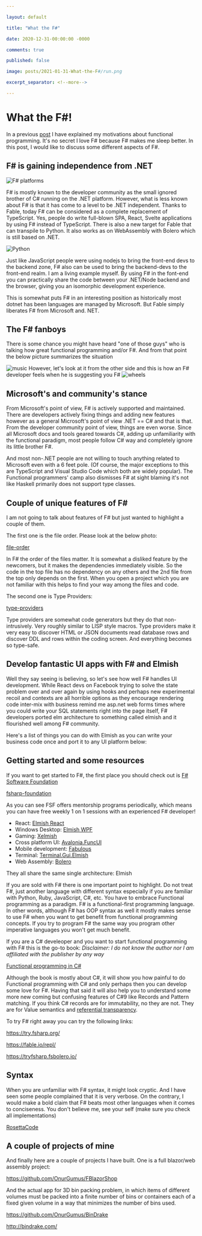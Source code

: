 ```yaml
---

layout: default

title: "What the F#"

date: 2020-12-31-00:00:00 -0000

comments: true

published: false

image: posts/2021-01-31-What-the-F#/run.png

excerpt_separator: <!--more-->

---
```


# What the F#!

In a previous [post](https://onurgumus.github.io/2020/12/26/Functional-Programming.html) I have explained my motivations about functional programming.
It's no secret I love F# because F# makes me sleep better. In this post, I would like to discuss some different aspects of F#.

## F# is gaining independence from .NET 

![F# platforms]()

F# is mostly known to the developer community as the small ignored brother of C# running on the .NET platform. However, what is less known about F# is that it
has come to a level to be .NET independent. Thanks to Fable, today F# can be considered as a complete replacement of TypeScript. Yes,
people do write full-blown SPA, React, Svelte applications by using F# instead of TypeScript. There is also a new target for Fable that can transpile to Python. It also works as on WebAssembly with Bolero which is still based on .NET. 

![Python]()

Just like JavaScript people were using nodejs to bring the front-end devs to the backend zone, F# also can be used to bring the backend-devs to the front-end realm. I am a living example myself. By using F# in the font-end you can practically share the code between your .NET/Node backend and the browser, giving you an isomorphic development experience.

This is somewhat puts F# in an interesting position as historically most dotnet has been languages are managed by Microsoft. But Fable simply liberates
F# from Microsoft and. NET.

## The F# fanboys

There is some chance you might have heard "one of those guys" who is talking how great functional programming and/or F#. And from that point
the below picture summarizes the situation

![music]()
However, let's look at it from the other side and this is how an F# developer feels when he is suggesting you F#
![wheels]()

## Microsoft's and community's stance

From Microsoft's point of view, F# is actively supported and maintained. There are developers actively fixing things and adding new features however as a general Microsoft's point of view .NET == C# and that is that. From the developer community
point of view, things are even worse. Since all Microsoft docs and tools geared towards C#, adding up unfamiliarity with the functional paradigm, most people follow C# way and completely ignore its little brother F#.

And most non-.NET people are not willing to touch anything related to Microsoft even with a 6 feet pole. (Of course, the major exceptions to this are TypeScript and Visual Studio Code which both are widely popular). The  Functional programmers' camp also dismisses F# at sight blaming it's not like Haskell primarily does not support type classes. 


## Couple of unique features of F#

I am not going to talk about features of F# but just wanted to highlight a couple of them.

The first one is the file order. Please look at the below photo:

[file-order]()

In F# the order of the files matter. It is somewhat a disliked feature by the newcomers, but it makes the dependencies immediately visible.
So the code in the top file has no dependency on any others and the 2nd file from the top only depends on the first. When you open a project which you are not 
familiar with this helps to find your way among the files and code. 

The second one is Type Providers:

[type-providers]()

Type providers are somewhat code generators but they do that non-intrusively. Very roughly similar to LISP style macros. Type providers make it very easy to discover HTML or JSON documents read database rows and discover DDL and rows within the coding screen. And everything becomes so type-safe.

## Develop fantastic UI apps with F# and Elmish

Well they say seeing is believing, so let's see how well F# handles UI development. While React devs on Facebook trying to solve the state problem over and over again by using hooks and perhaps new experimental
recoil and contexts are all horrible options as they encourage rendering code inter-mix with business remind me asp.net web forms times where you could write your SQL statements right into the page itself, F# developers ported elm architecture to something called elmish and it flourished well among F# community.

Here's a list of things you can do with Elmish as you can write your business code once and port it to any UI platform below:

## Getting started and some resources

If you want to get started to F#, the first place you should check out is [F# Software Foundation](https://fsharp.org/)

[fsharp-foundation]()

As you can see FSF offers mentorship programs periodically, which means you can have free weekly 1 on 1 sessions with an experienced F# developer! 

* React: [Elmish React](https://github.com/elmish/react)
* Windows Desktop: [Elmish WPF](https://github.com/elmish/Elmish.WPF)
* Gaming: [Xelmish](https://github.com/ChrisPritchard/Xelmish)
* Cross platform UI: [Avalonia.FuncUI](https://github.com/AvaloniaCommunity/Avalonia.FuncUI)
* Mobile development: [Fabulous](https://github.com/fsprojects/Fabulous)
* Terminal: [Terminal.Gui.Elmish](https://github.com/DieselMeister/Terminal.Gui.Elmish)
* Web Assembly: [Bolero](https://fsbolero.io/)

They all share the same single architecture: Elmish

If you are sold with F# there is one important point to highlight. Do not treat F#, just another language with different syntax especially if you are familiar
with Python, Ruby, JavaScript, C#, etc. You have to embrace Functional programming as a paradigm. F# is a functional-first programming language. In other words,
although F# has OOP syntax as well it mostly makes sense to use F# when you want to get benefit from functional programming concepts. If you try to program
F# the same way you program other imperative languages you won't get much benefit.


If you are a C# develeoper and you want to start functional programming with F# this is the go-to book:
*Disclaimer: I do not know the author nor I am affiliated with the publisher by any way*

[Functional programming in C#](https://www.manning.com/books/functional-programming-in-c-sharp)

Although the book is mostly about C#, it will show you how painful to do Functional programming with C# and only perhaps then you can develop
some love for F#. Having that said it will also help you to understand some more new coming but confusing features of C#9 like Records and Pattern matching.
If you think  C# records are for immutability, no they are not. They are for Value semantics and [referential transparency](https://www.sitepoint.com/what-is-referential-transparency/#:~:text=In%20functional%20programming%2C%20referential%20transparency,the%20result%20of%20the%20program.).

To try F# right away you can try the following links:

https://try.fsharp.org/

https://fable.io/repl/

https://tryfsharp.fsbolero.io/

## Syntax

When you are unfamiliar with F# syntax, it might look cryptic. And I have seen some people complained that it is very verbose. On the contrary, I would make a bold claim that F# beats most other languages when it comes to conciseness. You don't believe me, see your self (make sure you check all implementations)

[RosettaCode](https://rosettacode.org/wiki/Category:F_Sharp)


## A couple of projects of mine


And finally here are a couple of projects I have built. One is a full blazor/web assembly project:

https://github.com/OnurGumus/FBlazorShop


And the actual app for 3D bin packing problem, in which items of different volumes must be packed into a finite number of bins or containers each of a fixed given volume in a way that minimizes the number of bins used.

https://github.com/OnurGumus/BinDrake

http://bindrake.com/


